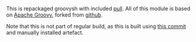 This is repackaged groovysh with included [pull](https://github.com/apache/groovy/pull/884).
All of this module is based on [Apache Groovy](http://groovy-lang.org/), forked from [github](https://github.com/apache/groovy).

Note that this is not part of regular build, as this is built using [this commit](https://github.com/je-ik/groovy/commit/9ac4740b87586a10ade12ed8683eda7856d1c02d) and manually installed artefact.
